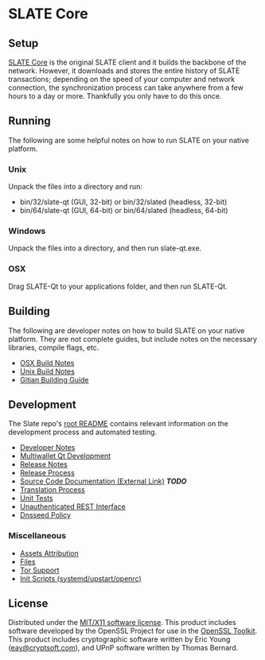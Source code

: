 SLATE Core
=====================

Setup
---------------------
[SLATE Core](https://slate.io) is the original SLATE client and it builds the backbone of the network. However, it downloads and stores the entire history of SLATE transactions; depending on the speed of your computer and network connection, the synchronization process can take anywhere from a few hours to a day or more. Thankfully you only have to do this once.

Running
---------------------
The following are some helpful notes on how to run SLATE on your native platform.

### Unix

Unpack the files into a directory and run:

- bin/32/slate-qt (GUI, 32-bit) or bin/32/slated (headless, 32-bit)
- bin/64/slate-qt (GUI, 64-bit) or bin/64/slated (headless, 64-bit)

### Windows

Unpack the files into a directory, and then run slate-qt.exe.

### OSX

Drag SLATE-Qt to your applications folder, and then run SLATE-Qt.

Building
---------------------
The following are developer notes on how to build SLATE on your native platform. They are not complete guides, but include notes on the necessary libraries, compile flags, etc.

- [OSX Build Notes](build-osx.md)
- [Unix Build Notes](build-unix.md)
- [Gitian Building Guide](gitian-building.md)

Development
---------------------
The Slate repo's [root README](https://github.com/slatecurrency/slate/blob/master/README.md) contains relevant information on the development process and automated testing.

- [Developer Notes](developer-notes.md)
- [Multiwallet Qt Development](multiwallet-qt.md)
- [Release Notes](release-notes.md)
- [Release Process](release-process.md)
- [Source Code Documentation (External Link)](https://dev.visucore.com/bitcoin/doxygen/) ***TODO***
- [Translation Process](translation_process.md)
- [Unit Tests](unit-tests.md)
- [Unauthenticated REST Interface](REST-interface.md)
- [Dnsseed Policy](dnsseed-policy.md)

### Miscellaneous
- [Assets Attribution](assets-attribution.md)
- [Files](files.md)
- [Tor Support](tor.md)
- [Init Scripts (systemd/upstart/openrc)](init.md)

License
---------------------
Distributed under the [MIT/X11 software license](http://www.opensource.org/licenses/mit-license.php).
This product includes software developed by the OpenSSL Project for use in the [OpenSSL Toolkit](https://www.openssl.org/). This product includes
cryptographic software written by Eric Young ([eay@cryptsoft.com](mailto:eay@cryptsoft.com)), and UPnP software written by Thomas Bernard.
